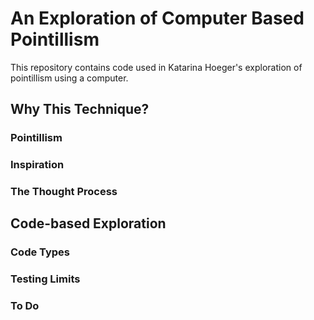 # An Exploration of Computer Based Pointillism
This repository contains code used in Katarina Hoeger's exploration of pointillism using a computer.

## Why This Technique?

### Pointillism

### Inspiration

### The Thought Process



## Code-based Exploration

### Code Types

### Testing Limits

### To Do
